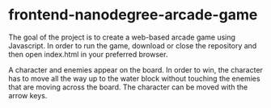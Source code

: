 frontend-nanodegree-arcade-game
===============================

The goal of the project is to create a web-based arcade game using Javascript. 
In order to run the game, download or close the repository and then open index.html in your preferred browser.

A character and enemies appear on the board. In order to win, the character has to move all the way up to the water block without touching the enemies that are moving across the board. The character can be moved with the arrow keys.
